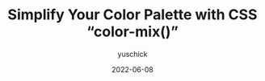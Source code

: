 ---
author: yuschick
date: 2022-06-08
draft: true
permalink: false
publisher: smashingmag
tags:
  - css
  - colors
target_url: https://www.smashingmagazine.com/2022/06/simplify-color-palette-css-color-mix/
title: Simplify Your Color Palette with CSS “color-mix()”
---